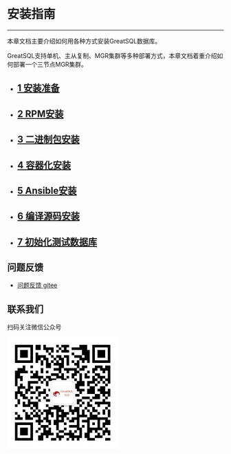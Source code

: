 # 安装指南
---

本章文档主要介绍如何用各种方式安装GreatSQL数据库。

GreatSQL支持单机、主从复制、MGR集群等多种部署方式，本章文档着重介绍如何部署一个三节点MGR集群。

- ## [1 安装准备](./1-install-prepare.md)
- ## [2 RPM安装](./2-install-with-rpm.md)
- ## [3 二进制包安装](./3-install-with-tarball.md)
- ## [4 容器化安装](./4-install-with-docker.md)
- ## [5 Ansible安装](./5-install-with-ansible.md)
- ## [6 编译源码安装](./6-install-with-source-code.md)
- ## [7 初始化测试数据库](./7-load-sampledb.md)


**问题反馈**
---
- [问题反馈 gitee](https://gitee.com/GreatSQL/GreatSQL-Manual/issues)


**联系我们**
---

扫码关注微信公众号

![greatsql-wx](../greatsql-wx.jpg)
